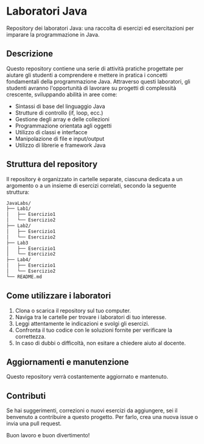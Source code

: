 # Laboratori Java

Repository dei laboratori Java: una raccolta di esercizi ed esercitazioni per imparare la programmazione in Java.

## Descrizione

Questo repository contiene una serie di attività pratiche progettate per aiutare gli studenti a comprendere e mettere in pratica i concetti fondamentali della programmazione Java. Attraverso questi laboratori, gli studenti avranno l'opportunità di lavorare su progetti di complessità crescente, sviluppando abilità in aree come:

- Sintassi di base del linguaggio Java
- Strutture di controllo (if, loop, ecc.)
- Gestione degli array e delle collezioni
- Programmazione orientata agli oggetti
- Utilizzo di classi e interfacce
- Manipolazione di file e input/output
- Utilizzo di librerie e framework Java

## Struttura del repository

Il repository è organizzato in cartelle separate, ciascuna dedicata a un argomento o a un insieme di esercizi correlati, secondo la seguente struttura:

```html
JavaLabs/
├── Lab1/
│   ├── Esercizio1
│   └── Esercizio2
├── Lab2/
│   ├── Esercizio1
│   └── Esercizio2
├── Lab3
│   ├── Esercizio1
│   └── Esercizio2
├── Lab4/
│   ├── Esercizio1
│   └── Esercizio2
└── README.md
```


## Come utilizzare i laboratori

1. Clona o scarica il repository sul tuo computer.
2. Naviga tra le cartelle per trovare i laboratori di tuo interesse.
3. Leggi attentamente le indicazioni e svolgi gli esercizi.
4. Confronta il tuo codice con le soluzioni fornite per verificare la correttezza.
5. In caso di dubbi o difficoltà, non esitare a chiedere aiuto al docente.

## Aggiornamenti e manutenzione
Questo repository verrà costantemente aggiornato e mantenuto.

## Contributi

Se hai suggerimenti, correzioni o nuovi esercizi da aggiungere, sei il benvenuto a contribuire a questo progetto. Per farlo, crea una nuova issue o invia una pull request.

Buon lavoro e buon divertimento!
